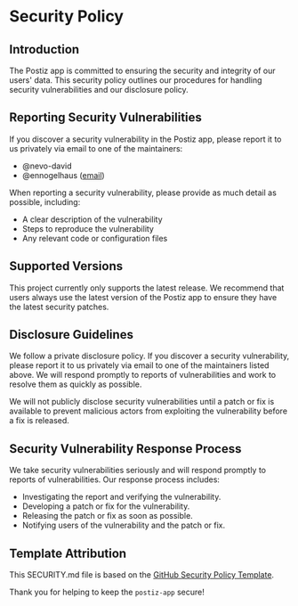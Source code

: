 # Security Policy

## Introduction

The Postiz app is committed to ensuring the security and integrity of our users' data. This security policy outlines our procedures for handling security vulnerabilities and our disclosure policy.

## Reporting Security Vulnerabilities

If you discover a security vulnerability in the Postiz app, please report it to us privately via email to one of the maintainers:

- @nevo-david
- @ennogelhaus ([email](mailto:gelhausenno@outlook.de))

When reporting a security vulnerability, please provide as much detail as possible, including:

- A clear description of the vulnerability
- Steps to reproduce the vulnerability
- Any relevant code or configuration files

## Supported Versions

This project currently only supports the latest release. We recommend that users always use the latest version of the Postiz app to ensure they have the latest security patches.

## Disclosure Guidelines

We follow a private disclosure policy. If you discover a security vulnerability, please report it to us privately via email to one of the maintainers listed above. We will respond promptly to reports of vulnerabilities and work to resolve them as quickly as possible.

We will not publicly disclose security vulnerabilities until a patch or fix is available to prevent malicious actors from exploiting the vulnerability before a fix is released.

## Security Vulnerability Response Process

We take security vulnerabilities seriously and will respond promptly to reports of vulnerabilities. Our response process includes:

- Investigating the report and verifying the vulnerability.
- Developing a patch or fix for the vulnerability.
- Releasing the patch or fix as soon as possible.
- Notifying users of the vulnerability and the patch or fix.

## Template Attribution

This SECURITY.md file is based on the [GitHub Security Policy Template](https://docs.github.com/en/code-security/getting-started/adding-a-security-policy-to-your-repository).

Thank you for helping to keep the `postiz-app` secure!
